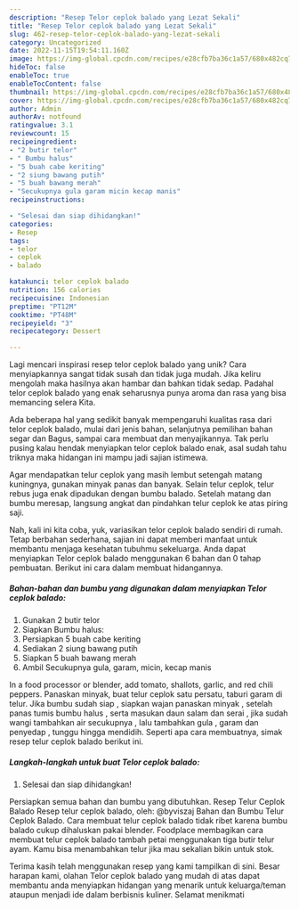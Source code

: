 ```yaml
---
description: "Resep Telor ceplok balado yang Lezat Sekali"
title: "Resep Telor ceplok balado yang Lezat Sekali"
slug: 462-resep-telor-ceplok-balado-yang-lezat-sekali
category: Uncategorized
date: 2022-11-15T19:54:11.160Z
image: https://img-global.cpcdn.com/recipes/e28cfb7ba36c1a57/680x482cq70/telor-ceplok-balado-foto-resep-utama.jpg
hideToc: false
enableToc: true
enableTocContent: false
thumbnail: https://img-global.cpcdn.com/recipes/e28cfb7ba36c1a57/680x482cq70/telor-ceplok-balado-foto-resep-utama.jpg
cover: https://img-global.cpcdn.com/recipes/e28cfb7ba36c1a57/680x482cq70/telor-ceplok-balado-foto-resep-utama.jpg
author: Admin
authorAv: notfound
ratingvalue: 3.1
reviewcount: 15
recipeingredient:
- "2 butir telor"
- " Bumbu halus"
- "5 buah cabe keriting"
- "2 siung bawang putih"
- "5 buah bawang merah"
- "Secukupnya gula garam micin kecap manis"
recipeinstructions:

- "Selesai dan siap dihidangkan!"
categories:
- Resep
tags:
- telor
- ceplok
- balado

katakunci: telor ceplok balado 
nutrition: 156 calories
recipecuisine: Indonesian
preptime: "PT12M"
cooktime: "PT48M"
recipeyield: "3"
recipecategory: Dessert

---
```





Lagi mencari inspirasi resep telor ceplok balado yang unik? Cara menyiapkannya sangat tidak susah dan tidak juga mudah. Jika keliru mengolah maka hasilnya akan hambar dan bahkan tidak sedap. Padahal telor ceplok balado yang enak seharusnya punya aroma dan rasa yang bisa memancing selera Kita.





Ada beberapa hal yang sedikit banyak mempengaruhi kualitas rasa dari telor ceplok balado, mulai dari jenis bahan, selanjutnya pemilihan bahan segar dan Bagus, sampai cara membuat dan menyajikannya. Tak perlu pusing kalau hendak menyiapkan telor ceplok balado enak,      asal sudah tahu triknya maka hidangan ini mampu jadi sajian istimewa.














Agar mendapatkan telur ceplok yang masih lembut setengah matang kuningnya, gunakan minyak panas dan banyak. Selain telur ceplok, telur rebus juga enak dipadukan dengan bumbu balado. Setelah matang dan bumbu meresap, langsung angkat dan pindahkan telur ceplok ke atas piring saji.






Nah, kali ini kita coba, yuk, variasikan telor ceplok balado sendiri di rumah. Tetap berbahan sederhana, sajian ini dapat memberi manfaat untuk membantu menjaga kesehatan tubuhmu sekeluarga. Anda dapat menyiapkan Telor ceplok balado menggunakan 6 bahan dan 0 tahap pembuatan. Berikut ini cara dalam membuat hidangannya.

<!--inarticleads1-->

##### Bahan-bahan dan bumbu yang digunakan dalam menyiapkan Telor ceplok balado:

1. Gunakan 2 butir telor
1. Siapkan  Bumbu halus:
1. Persiapkan 5 buah cabe keriting
1. Sediakan 2 siung bawang putih
1. Siapkan 5 buah bawang merah
1. Ambil Secukupnya gula, garam, micin, kecap manis


In a food processor or blender, add tomato, shallots, garlic, and red chili peppers. Panaskan minyak, buat telur ceplok satu persatu, taburi garam di telur. Jika bumbu sudah siap , siapkan wajan panaskan minyak , setelah panas tumis bumbu halus , serta masukan daun salam dan serai , jika sudah wangi tambahkan air secukupnya , lalu tambahkan gula , garam dan penyedap , tunggu hingga mendidih. Seperti apa cara membuatnya, simak resep telur ceplok balado berikut ini. 

<!--inarticleads2-->

##### Langkah-langkah untuk buat Telor ceplok balado:


1. Selesai dan siap dihidangkan!

Persiapkan semua bahan dan bumbu yang dibutuhkan. Resep Telur Ceplok Balado Resep telur ceplok balado, oleh: @byviszaj Bahan dan Bumbu Telur Ceplok Balado. Cara membuat telur ceplok balado tidak ribet karena bumbu balado cukup dihaluskan pakai blender. Foodplace membagikan cara membuat telur ceplok balado tambah petai menggunakan tiga butir telur ayam. Kamu bisa menambahkan telur jika mau sekalian bikin untuk stok. 

Terima kasih telah menggunakan resep yang kami tampilkan di sini. Besar harapan kami, olahan Telor ceplok balado yang mudah di atas dapat membantu anda menyiapkan hidangan yang menarik untuk keluarga/teman ataupun menjadi ide dalam berbisnis kuliner. Selamat menikmati
